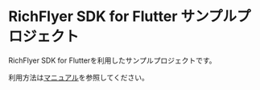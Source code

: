 # RichFlyer SDK for Flutter サンプルプロジェクト

RichFlyer SDK for Flutterを利用したサンプルプロジェクトです。

利用方法は[マニュアル](https://richflyer.net/sdk/manual/flutter/example/example_project/)を参照してください。

